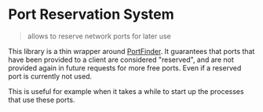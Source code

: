 # Port Reservation System

> allows to reserve network ports for later use

This library is a thin wrapper around
[PortFinder](https://github.com/indexzero/node-portfinder).
It guarantees that
ports that have been provided to a client
are considered "reserved",
and are not provided again
in future requests for more free ports.
Even if a reserved port is currently not used.

This is useful
for example
when it takes a while
to start up the processes
that use these ports.
